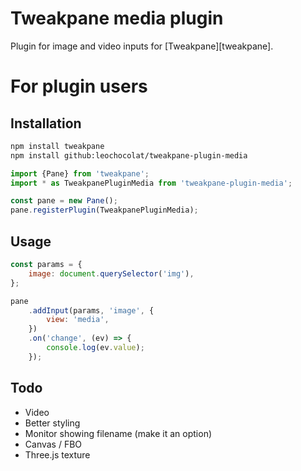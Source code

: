 # Tweakpane media plugin

Plugin for image and video inputs for [Tweakpane][tweakpane].

# For plugin users

## Installation

```bash
npm install tweakpane
npm install github:leochocolat/tweakpane-plugin-media
```

```js
import {Pane} from 'tweakpane';
import * as TweakpanePluginMedia from 'tweakpane-plugin-media';

const pane = new Pane();
pane.registerPlugin(TweakpanePluginMedia);
```

## Usage

```js
const params = {
	image: document.querySelector('img'),
};

pane
	.addInput(params, 'image', {
		view: 'media',
	})
	.on('change', (ev) => {
		console.log(ev.value);
	});
```

## Todo

- Video
- Better styling
- Monitor showing filename (make it an option)
- Canvas / FBO
- Three.js texture
